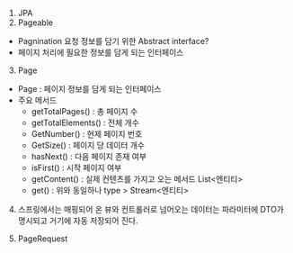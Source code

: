 1. JPA
2. Pageable
  - Pagnination 요청 정보를 담기 위한 Abstract interface?
  - 페이지 처리에 필요한 정보를 담게 되는 인터페이스
3. Page
  - Page<T> : 페이지 정보를 담게 되는 인터페이스
  - 주요 메서드
    * getTotalPages() : 총 페이지 수
    * getTotalElements() : 전체 개수
    * GetNumber() : 현제 페이지 번호
    * GetSize() : 페이지 당 데이터 개수
    * hasNext() : 다음 페이지 존재 여부
    * isFirst() : 시작 페이지 여부
    * getContent() : 실제 컨텐츠를 가지고 오는 메서드 List<엔티티>
    * get() : 위와 동일하나 type > Stream<엔티티>

4. 스프링에서는 매핑되어 온 뷰와 컨트롤러로 넘어오는 데이터는 파라미터에 DTO가 명시되고 거기에 자동 저장되어 진다. 

5. PageRequest
